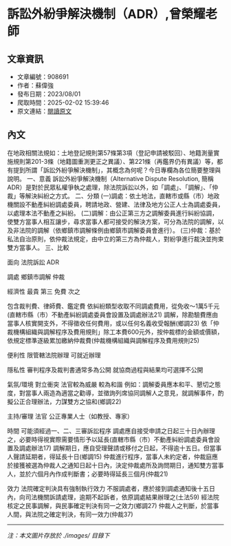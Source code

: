 # 訴訟外紛爭解決機制（ADR）,曾榮耀老師

## 文章資訊
- 文章編號：908691
- 作者：蘇偉強
- 發布日期：2023/08/01
- 爬取時間：2025-02-02 15:39:46
- 原文連結：[閱讀原文](https://real-estate.get.com.tw/Columns/detail.aspx?no=908691)

## 內文
在地政相關法規如：土地登記規則第57條第3項（登記申請被駁回）、地籍測量實施規則第201-3條（地籍圖重測更正之異議）、第221條（再鑑界仍有異議）等，都有提到所謂「訴訟外紛爭解決機制」，其概念為何呢？今日專欄為各位簡要整理與說明。
一、意義
訴訟外紛爭解決機制（Alternative Dispute Resolution, 簡稱ADR）是對於民眾私權爭執之處理，除法院訴訟以外，如「調處」、「調解」、「仲裁」等解決糾紛之方式。
二、分類
 (一)調處：依土地法，直轄市或縣（市）地政機關設不動產糾紛調處委員，聘請地政、營建、法律及地方公正人士為調處委員，以處理本法不動產之糾紛。
 (二)調解：由公正第三方之調解委員進行糾紛協調，使雙方當事人相互讓步，尋求當事人都可接受的解決方案，可分為法院的調解，以及非法院的調解（依鄉鎮市調解條例由鄉鎮市調解委員會進行）。
 (三)仲裁：基於私法自治原則，依仲裁法規定，由中立的第三方為仲裁人，對紛爭進行裁決並拘束雙方當事人。
三、比較



面向 
法院訴訟 
ADR


調處 
鄉鎮市調解 
仲裁 


經濟性
最貴 
第三 
免費 
次之 


包含裁判費、律師費、鑑定費 
依糾紛類型收取不同調處費用，從免收～1萬5千元(直轄市縣（市）不動產糾紛調處委員會設置及調處辦法21)
調解，除勘驗費應由當事人核實開支外，不得徵收任何費用，或以任何名義收受報酬(鄉調23)
依「仲裁機構組織與調解程序及費用規則」除工本費600元外，按仲裁標的金額或價額，依規定標準逐級累加繳納仲裁費(仲裁機構組織與調解程序及費用規則25)


便利性 
限管轄法院辦理 
可就近辦理 


隱私性 
審判程序及裁判書通常多為公開 
就協商過程與結果均可選擇不公開 


氣氛/環境 
對立衝突        法官較為威嚴 
較為和諧        例如：調解委員應本和平、懇切之態度，對當事人兩造為適當之勸導，並徵詢列席協同調解人之意見，就調解事件，酌擬公正合理辦法，力謀雙方之協和(鄉調22)


主持/審理 
法官 
公正專業人士（如教授、專家） 


時間 
可能須經過一、二、三審訴訟程序 
調處應自接受申請之日起三十日內辦理之，必要時得視實際需要情形予以延長(直轄市縣（市）不動產糾紛調處委員會設置及調處辦法17)
調解期日，應自受理聲請或移付之日起，不得逾十五日。但當事人聲請延期者，得延長十日(鄉調15)
仲裁進行程序，當事人未約定者，仲裁庭應於接獲被選為仲裁人之通知日起十日內，決定仲裁處所及詢問期日，通知雙方當事人，並於六個月內作成判斷書；必要時得延長三個月(仲裁21)


效力 
法院確定判決具有強制執行效力 
不服調處者，應於接到調處通知後十五日內，向司法機關訴請處理，逾期不起訴者，依原調處結果辦理之(土法59)
經法院核定之民事調解，與民事確定判決有同一之效力(鄉調27)
仲裁人之判斷，於當事人間，與法院之確定判決，有同一效力(仲裁37)

---
*注：本文圖片存放於 ./images/ 目錄下*
